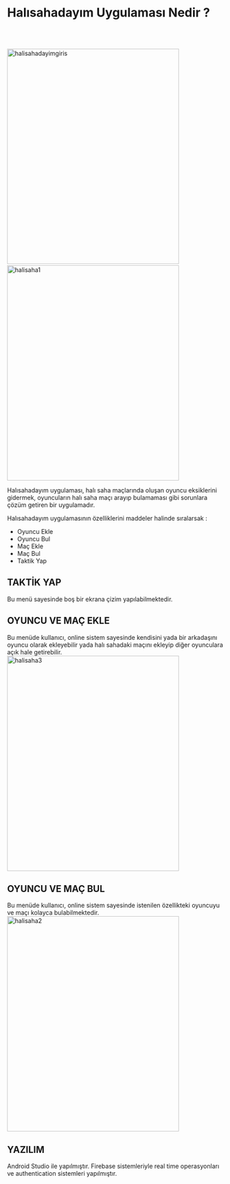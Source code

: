# Halısahadayım Uygulaması Nedir ?
<br>
<br>
<p>
<img src="https://i.ibb.co/wCm1Vw4/halisahadayimgiris.jpg" alt="halisahadayimgiris" width="400" height="500" border="0" />
&ensp;
<img src="https://i.ibb.co/hCJ2Gmv/halisaha1.jpg"  width="400" height="500" alt="halisaha1" border="0" />



</p>

Halısahadayım uygulaması, halı saha maçlarında oluşan oyuncu eksiklerini gidermek, oyuncuların halı saha maçı arayıp bulamaması gibi sorunlara çözüm getiren bir uygulamadır.

Halısahadayım uygulamasının özelliklerini maddeler halinde sıralarsak :

- Oyuncu Ekle
- Oyuncu Bul
- Maç Ekle
- Maç Bul
- Taktik Yap


## TAKTİK YAP

Bu menü sayesinde boş bir ekrana çizim yapılabilmektedir.

## OYUNCU VE MAÇ EKLE

Bu menüde kullanıcı, online sistem sayesinde kendisini yada bir arkadaşını oyuncu olarak ekleyebilir yada halı sahadaki maçını ekleyip diğer oyunculara açık hale getirebilir.
<img src="https://i.ibb.co/R3R2Q1N/halisaha3.jpg"  width="400" height="500" alt="halisaha3" border="0" />
## OYUNCU VE MAÇ BUL

Bu menüde kullanıcı, online sistem sayesinde istenilen özellikteki oyuncuyu ve maçı kolayca bulabilmektedir.
<img src="https://i.ibb.co/CKRG85w/halisaha2.jpg" width="400" height="500" alt="halisaha2" border="0" /></a>
## YAZILIM

Android Studio ile yapılmıştır. 
Firebase sistemleriyle real time operasyonları ve authentication sistemleri yapılmıştır.






